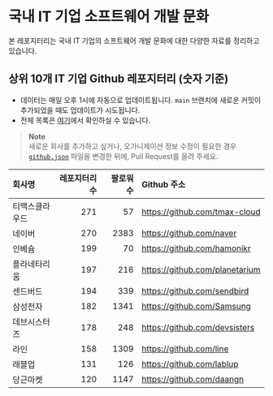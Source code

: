 # 국내 IT 기업 소프트웨어 개발 문화
본 레포지터리는 국내 IT 기업의 소프트웨어 개발 문화에 대한 다양한 자료를 정리하고 있습니다.

## 상위 10개 IT 기업 Github 레포지터리 (숫자 기준)

- 데이터는 매일 오후 1시에 자동으로 업데이트됩니다. `main` 브랜치에 새로운 커밋이 추가되었을 때도 업데이트가 시도됩니다.
- 전체 목록은 [여기](./github.md)에서 확인하실 수 있습니다.

> **Note**<br />
> 새로운 회사를 추가하고 싶거나, 오가니제이션 정보 수정이 필요한 경우 [`github.json`](./github.json) 파일을 변경한 뒤에, Pull Request를 올려 주세요.

<!-- MARKDOWN_TABLE(GITHUB): START -->

| **회사명** | **레포지터리 수** | **팔로워 수** | **Github 주소** |
|:---|---:|---:|:---|
| 티맥스클라우드 | 271 | 57 | https://github.com/tmax-cloud |
| 네이버 | 270 | 2383 | https://github.com/naver |
| 인베슘 | 199 | 70 | https://github.com/hamonikr |
| 플라네타리움 | 197 | 216 | https://github.com/planetarium |
| 센드버드 | 194 | 339 | https://github.com/sendbird |
| 삼성전자 | 182 | 1341 | https://github.com/Samsung |
| 데브시스터즈 | 178 | 248 | https://github.com/devsisters |
| 라인 | 158 | 1309 | https://github.com/line |
| 래블업 | 131 | 126 | https://github.com/lablup |
| 당근마켓 | 120 | 1147 | https://github.com/daangn |

<!-- MARKDOWN_TABLE(GITHUB): END -->

